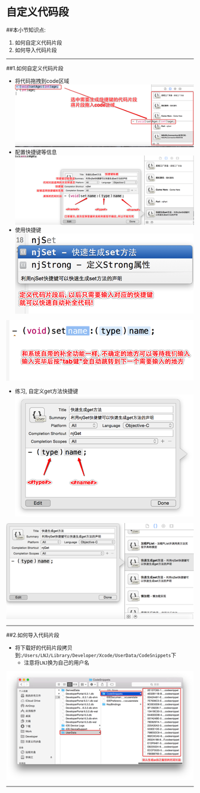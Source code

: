 # 自定义代码段
##本小节知识点:
1. 如何自定义代码片段
2. 如何导入代码片段

---

##1.如何自定义代码片段
- 将代码拖拽到code区域
![](../images/xcode/Snip20150529_23.png)
- 配置快捷键等信息
![](../images/xcode/Snip20150529_27.png)
- 使用快捷键
![](../images/xcode/Snip20150529_31.png)

![](../images/xcode/Snip20150529_32.png)

- 练习, 自定义get方法快捷键
![](../images/xcode/Snip20150529_28.png)

![](../images/xcode/Snip20150529_30.png)

---

##2.如何导入代码片段
- 将下载好的代码片段拷贝到:`/Users/LNJ/Library/Developer/Xcode/UserData/CodeSnippets`下
    + 注意将`LNJ`换为自己的用户名

![](../images/xcode/Snip20150529_33.png)

---
